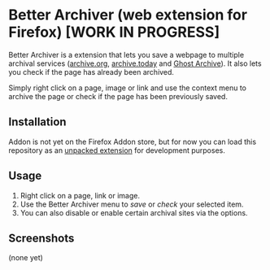 # Better Archiver (web extension for Firefox) [WORK IN PROGRESS]

Better Archiver is a extension that lets you save a webpage to multiple archival services ([archive.org](https://archive.org/), [archive.today](https://archive.today) and [Ghost Archive](https://ghostarchive.org)). It also lets you check if the page has already been archived.

Simply right click on a page, image or link and use the context menu to archive the page or check if the page has been previously saved.

## Installation

Addon is not yet on the Firefox Addon store, but for now you can load this repository as an [unpacked extension](https://extensionworkshop.com/documentation/develop/temporary-installation-in-firefox) for development purposes.

## Usage

1. Right click on a page, link or image.
2. Use the Better Archiver menu to *save* or *check* your selected item.
3. You can also disable or enable certain archival sites via the options.

## Screenshots

(none yet)
